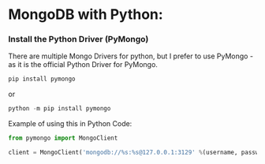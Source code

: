 # MongoDB with Python:

### Install the Python Driver (PyMongo)

There are multiple Mongo Drivers for python, but I prefer to use PyMongo - as it is the official Python Driver for PyMongo.

```python
pip install pymongo
```
or
```python
python -m pip install pymongo
```

Example of using this in Python Code:

```python
from pymongo import MongoClient

client = MongoClient('mongodb://%s:%s@127.0.0.1:3129' %(username, password))
```